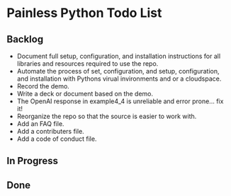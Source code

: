 # Painless Python Todo List

## Backlog

- Document full setup, configuration, and installation instructions for all libraries and resources required to use the repo.
- Automate the process of set, configuration, and setup, configuration, and installation with Pythons virual invironments and or a cloudspace.
- Record the demo.
- Write a deck or document based on the demo.
- The OpenAI response in example4_4 is unreliable and error prone... fix it!
- Reorganize the repo so that the source is easier to work with.
- Add an FAQ file.
- Add a contributers file.
- Add a code of conduct file.

## In Progress

## Done